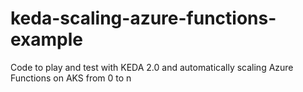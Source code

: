 # keda-scaling-azure-functions-example
Code to play and test with KEDA 2.0 and automatically scaling Azure Functions on AKS from 0 to n
